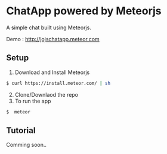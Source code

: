 ChatApp powered by Meteorjs
===================

A simple chat built using Meteorjs.

Demo : http://jojschatapp.meteor.com

Setup
------

1. Download and Install Meteorjs
```bash
$ curl https://install.meteor.com/ | sh
```
2. Clone/Downlaod the repo
3. To run the app
```bash
$  meteor
```

Tutorial
--------
Comming soon..